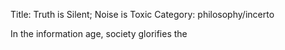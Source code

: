 Title: Truth is Silent; Noise is Toxic
Category: philosophy/incerto

In the information age, society glorifies the 
